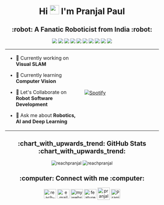 <h1 align="center"> Hi <img src="https://raw.githubusercontent.com/MartinHeinz/MartinHeinz/master/wave.gif" width="30px"> I'm Pranjal Paul</h1>
<h2 align="center">:robot: A Fanatic Roboticist from India :robot:</h2>
<p align="center">
<!-- Badge Link used = https://github.com/alexandresanlim/Badges4-README.md-Profile -->
<img src="https://img.shields.io/badge/-Arduino-00979D?style=for-the-badge&logo=Arduino&logoColor=white&style=plastic"/>
<img src="https://img.shields.io/badge/Python%20-%2314354C.svg?&style=for-the-badge&logo=python&logoColor=white&style=plastic"/>
<img src="https://img.shields.io/badge/C++%20-%23003791.svg?&style=for-the-badge&logo=c%2B%2B&logoColor=white&style=plastic"/>
<img src="https://img.shields.io/badge/-Raspberry%20Pi-C51A4A?style=for-the-badge&logo=Raspberry-Pi&style=plastic"/>
<img src="https://img.shields.io/badge/Ubuntu-dd4814?logo=ubuntu&logoColor=white&style=for-the-badge&style=plastic"/>
<img src="https://img.shields.io/badge/CS%20Go-413a27.svg?&style=for-the-badge&logo=counter-strike&style=plastic"/>
<img src="https://img.shields.io/badge/VS%20Code-%2300599C?logo=visual-studio-code&logoColor=white&style=for-the-badge&style=plastic"/>
<img src="https://img.shields.io/badge/Blender%20-%23F5792A.svg?&style=for-the-badge&logo=blender&logoColor=white&style=plastic"/>
<img src="https://img.shields.io/badge/Unity%203D-%23100000.svg?&style=for-the-badge&logo=unity&logoColor=white&style=plastic"/>
<img src="https://img.shields.io/badge/Jetson%20Nano-76b900.svg?&style=for-the-badge&logo=nvidia&logoColor=white&style=plastic"/>
</p>
<table width="100%"> 
  <tr>
  <td width="50%">
    
- 🔭 Currently working on **Visual SLAM**
- 🌱 Currently learning **Computer Vision**
- 👯 Let's Collaborate on **Robot Software Development**
- 💬 Ask me about **Robotics, AI and Deep Learning**
  </td>

  <td width="50%">
<br> [![Spotify](https://novatorem.reachpranjal.vercel.app/api/spotify)](https://open.spotify.com/user/as8w44xv7b95ds7grv2bjj54p)
<br>
  </td>
  </table>

<!--
<h2 align="center"> :toolbox: Ingredients :toolbox: </h2>
<p align= "center">
<table width="100%"> 
  <tr>
  <td width="50%">
  <p align="center">
<a href="https://www.cprogramming.com/" target="_blank"> <img src="https://devicons.github.io/devicon/devicon.git/icons/c/c-original.svg" alt="c" width="40" height="40"/> </a>   <a href="https://www.w3schools.com/cpp/" target="_blank"> <img src="https://devicons.github.io/devicon/devicon.git/icons/cplusplus/cplusplus-original.svg" alt="cplusplus" width="40" height="40"/> </a>
<a href="https://www.python.org" target="_blank"> <img src="https://devicons.github.io/devicon/devicon.git/icons/python/python-original.svg" alt="python" width="40" height="40"/> </a> 
  <a href="https://www.arduino.cc/" target="_blank"> <img src="https://cdn.worldvectorlogo.com/logos/arduino-1.svg" alt="arduino" width="40" height="40"/> </a>
  <a href="https://code.visualstudio.com/" target="_blank"> <img src="https://www.vectorlogo.zone/logos/visualstudio_code/visualstudio_code-icon.svg" alt="visual-studio-code" width="40" height="40"/></a>
  <a href="https://getbootstrap.com" target="_blank"> <img src="https://devicons.github.io/devicon/devicon.git/icons/bootstrap/bootstrap-plain.svg" alt="bootstrap" width="40" height="40"/> </a>
  <a href="https://www.w3.org/html/" target="_blank"> <img src="https://devicons.github.io/devicon/devicon.git/icons/html5/html5-original-wordmark.svg" alt="html5" width="40" height="40"/> </a>
  <a href="https://www.w3schools.com/css/" target="_blank"> <img src="https://devicons.github.io/devicon/devicon.git/icons/css3/css3-original-wordmark.svg" alt="css3" width="40" height="40"/> </a>
  <a href="https://www.qt.io/" target="_blank"> <img src="https://upload.wikimedia.org/wikipedia/commons/0/0b/Qt_logo_2016.svg" alt="qt" width="40" height="40"/> </a>
  <a href="https://www.mongodb.com/" target="_blank"> <img src="https://devicons.github.io/devicon/devicon.git/icons/mongodb/mongodb-original-wordmark.svg" alt="mongodb" width="40" height="40"/> </a>
  <a href="https://www.mysql.com/" target="_blank"> <img src="https://devicons.github.io/devicon/devicon.git/icons/mysql/mysql-original-wordmark.svg" alt="mysql" width="40" height="40"/> </a>
  <a href="https://www.sqlite.org/" target="_blank"> <img src="https://www.vectorlogo.zone/logos/sqlite/sqlite-icon.svg" alt="sqlite" width="40" height="40"/> </a>
  <a href="https://aws.amazon.com" target="_blank"> <img src="https://devicons.github.io/devicon/devicon.git/icons/amazonwebservices/amazonwebservices-original-wordmark.svg" alt="aws" width="40" height="40"/> </a>
  <a href="https://azure.microsoft.com/en-in/" target="_blank"> <img src="https://www.vectorlogo.zone/logos/microsoft_azure/microsoft_azure-icon.svg" alt="azure" width="40" height="40"/> </a>
  <a href="https://kubernetes.io" target="_blank"> <img src="https://www.vectorlogo.zone/logos/kubernetes/kubernetes-icon.svg" alt="kubernetes" width="40" height="40"/> </a>
  <a href="https://www.ros.org/" target="_blank"> <img src="https://upload.wikimedia.org/wikipedia/commons/b/bb/Ros_logo.svg" alt="robot-operating-system" width="50" height="50"/></a>
  </td>
-->
<!--
  <td width="50%">
  <p align="center">
  <a href="https://www.docker.com/" target="_blank"> <img src="https://devicons.github.io/devicon/devicon.git/icons/docker/docker-original-wordmark.svg" alt="docker" width="40" height="40"/> </a>
  <a href="https://cloud.google.com" target="_blank"> <img src="https://www.vectorlogo.zone/logos/google_cloud/google_cloud-icon.svg" alt="gcp" width="40" height="40"/> </a>
  <a href="https://scikit-learn.org/" target="_blank"> <img src="https://upload.wikimedia.org/wikipedia/commons/0/05/Scikit_learn_logo_small.svg" alt="scikit_learn" width="40" height="40"/> </a>
  <a href="https://www.tensorflow.org" target="_blank"> <img src="https://www.vectorlogo.zone/logos/tensorflow/tensorflow-icon.svg" alt="tensorflow" width="40" height="40"/>
  <a href="https://opencv.org/" target="_blank"> <img src="https://www.vectorlogo.zone/logos/opencv/opencv-icon.svg" alt="opencv" width="40" height="40"/> </a>
  <a href="https://pytorch.org/" target="_blank"> <img src="https://www.vectorlogo.zone/logos/pytorch/pytorch-icon.svg" alt="pytorch" width="40" height="40"/> </a>
  <a href="https://heroku.com" target="_blank"> <img src="https://www.vectorlogo.zone/logos/heroku/heroku-icon.svg" alt="heroku" width="40" height="40"/> </a>
  <a href="https://flask.palletsprojects.com/" target="_blank"> <img src="https://www.vectorlogo.zone/logos/pocoo_flask/pocoo_flask-icon.svg" alt="flask" width="40" height="40"/> </a>
  <a href="https://www.djangoproject.com/" target="_blank"> <img src="https://devicons.github.io/devicon/devicon.git/icons/django/django-original.svg" alt="django" width="40" height="40"/> </a>
  <a href="https://postman.com" target="_blank"> <img src="https://www.vectorlogo.zone/logos/getpostman/getpostman-icon.svg" alt="postman" width="40" height="40"/> </a>
  <a href="https://www.mathworks.com/" target="_blank"> <img src="https://raw.githubusercontent.com/simple-icons/simple-icons/master/icons/mathworks.svg" alt="matlab" width="40" height="40"/> </a>
  <a href="https://www.blender.org/" target="_blank"> <img src="https://download.blender.org/branding/community/blender_community_badge_white.svg" alt="blender" width="40" height="40"/> </a>
  <a href="https://unity.com/" target="_blank"> <img src="https://www.vectorlogo.zone/logos/unity3d/unity3d-icon.svg" alt="unity" width="40" height="40"/> </a>
  <a href="https://www.gnu.org/software/bash/" target="_blank"> <img src="https://www.vectorlogo.zone/logos/gnu_bash/gnu_bash-icon.svg" alt="bash" width="40" height="40"/> </a>
  <a href="https://git-scm.com/" target="_blank"> <img src="https://www.vectorlogo.zone/logos/git-scm/git-scm-icon.svg" alt="git" width="40" height="40"/> </a>
  <a href="https://www.linux.org/" target="_blank"> <img src="https://devicons.github.io/devicon/devicon.git/icons/linux/linux-original.svg" alt="linux" width="40" height="40"/> </a>
    </tr>
    </table>
-->

<h2 align="center">:chart_with_upwards_trend: GitHub Stats :chart_with_upwards_trend:</h2>
<p align="center">
<img src="https://github-readme-stats.vercel.app/api?username=reachpranjal&show_icons=true&hide=stars&locale=en" alt="reachpranjal"/>
<img src="https://github-readme-stats.vercel.app/api/top-langs?username=reachpranjal&show_icons=true&locale=en&layout=compact" alt="reachpranjal" />
</p>


<h2 align="center">:computer: Connect with me :computer:</h2>
<p align="center">
<a href="https://linkedin.com/in/reach-pranjal" target="blank"><img align="center" src="https://www.flaticon.com/svg/static/icons/svg/174/174857.svg" alt="reach-pranjal" height="30" width="40" /></a>
<a href="https://mail.google.com/mail/u/?authuser=reachpranjal19@gmail.com" target="blank"><img align="center" src="https://www.flaticon.com/svg/static/icons/svg/281/281769.svg" alt="email" height="30" width="40" /></a>
<a href="https://reachpranjal.github.io" target="blank"><img align="center" src="https://visualpharm.com/assets/514/Website-595b40b65ba036ed117d43c7.svg" alt="mywebsite" height="30" width="40" /></a>
<a href="https://instagram.com/featuredengineer" target="blank"><img align="center" src="https://www.flaticon.com/svg/static/icons/svg/2111/2111463.svg" alt="featuredengineer" height="30" width="40" /></a>
<a href="https://www.hackerrank.com/pranjalpaul_git" target="blank"><img align="center" src="https://cdn.worldvectorlogo.com/logos/hackerrank.svg" alt="pranjalpaul_git" height="40" width="40" /></a>
<a href="https://dev.to/reachpranjal"><img align="center" src="https://d2fltix0v2e0sb.cloudfront.net/dev-badge.svg" alt="Pranjal's DEV Profile" height="30" width="30">
</a>
</p>
